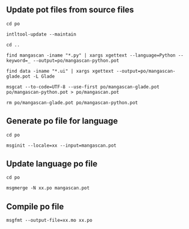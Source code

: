 ## Update pot files from source files
```
cd po

intltool-update --maintain

cd ..

find mangascan -iname "*.py" | xargs xgettext --language=Python --keyword=_ --output=po/mangascan-python.pot

find data -iname "*.ui" | xargs xgettext --output=po/mangascan-glade.pot -L Glade

msgcat --to-code=UTF-8 --use-first po/mangascan-glade.pot po/mangascan-python.pot > po/mangascan.pot

rm po/mangascan-glade.pot po/mangascan-python.pot
```

## Generate po file for language
```
cd po

msginit --locale=xx --input=mangascan.pot
```

## Update language po file
```
cd po

msgmerge -N xx.po mangascan.pot
```

## Compile po file
```
msgfmt --output-file=xx.mo xx.po
```
